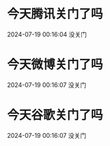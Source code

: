 # 今天腾讯关门了吗

2024-07-19 00:16:04 没关门

# 今天微博关门了吗

2024-07-19 00:16:07 没关门

# 今天谷歌关门了吗

2024-07-19 00:16:07 没关门

